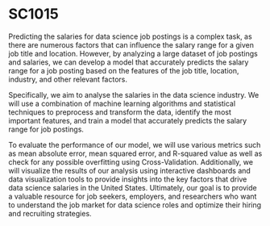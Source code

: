 # SC1015

Predicting the salaries for data science job postings is a complex task, as there are numerous factors that can influence the salary range for a given job title and location. However, by analyzing a large dataset of job postings and salaries, we can develop a model that accurately predicts the salary range for a job posting based on the features of the job title, location, industry, and other relevant factors.

Specifically, we aim to analyse the salaries in the data science industry. We will use a combination of machine learning algorithms and statistical techniques to preprocess and transform the data, identify the most important features, and train a model that accurately predicts the salary range for job postings.

To evaluate the performance of our model, we will use various metrics such as mean absolute error, mean squared error, and R-squared value as well as check for any possible overfitting using Cross-Validation. Additionally, we will visualize the results of our analysis using interactive dashboards and data visualization tools to provide insights into the key factors that drive data science salaries in the United States. Ultimately, our goal is to provide a valuable resource for job seekers, employers, and researchers who want to understand the job market for data science roles and optimize their hiring and recruiting strategies.

